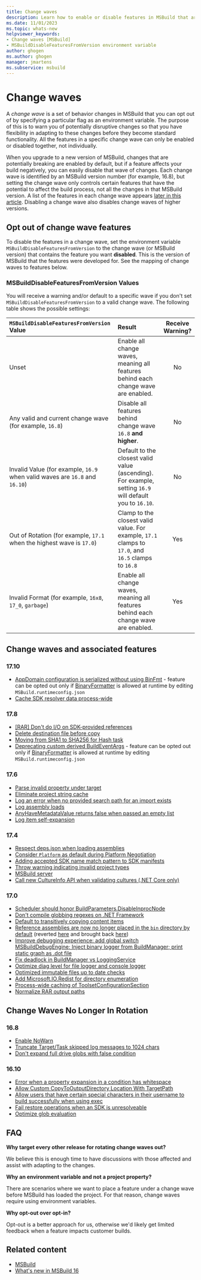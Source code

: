 ```yaml
---
title: Change waves
description: Learn how to enable or disable features in MSBuild that are potentially disruptive.
ms.date: 11/01/2023
ms.topic: whats-new
helpviewer_keywords:
- Change waves [MSBuild]
- MSBuildDisableFeaturesFromVersion environment variable
author: ghogen
ms.author: ghogen
manager: jmartens
ms.subservice: msbuild
---
```

# Change waves

A *change wave* is a set of behavior changes in MSBuild that you can opt out of by specifying a particular flag as an environment variable. The purpose of this is to warn you of potentially disruptive changes so that you have flexibility in adapting to these changes before they become standard functionality. All the features in a specific change wave can only be enabled or disabled together, not individually.

When you upgrade to a new version of MSBuild, changes that are potentially breaking are enabled by default, but if a feature affects your build negatively, you can easily disable that wave of changes. Each change wave is identified by an MSBuild version number (for example, 16.8), but setting the change wave only controls certain features that have the potential to affect the build process, not all the changes in that MSBuild version. A list of the features in each change wave appears [later in this article](#change-waves-and-associated-features). Disabling a change wave also disables change waves of higher versions.

## Opt out of change wave features

To disable the features in a change wave, set the environment variable `MSBuildDisableFeaturesFromVersion` to the change wave (or MSBuild version) that contains the feature you want **disabled**. This is the version of MSBuild that the features were developed for. See the mapping of change waves to features below.

### MSBuildDisableFeaturesFromVersion Values

You will receive a warning and/or default to a specific wave if you don't set `MSBuildDisableFeaturesFromVersion` to a valid change wave. The following table shows the possible settings:

| `MSBuildDisableFeaturesFromVersion` Value                         | Result        | Receive Warning? |
| :-------------                                                    | :----------   | :----------: |
| Unset                                                             | Enable all change waves, meaning all features behind each change wave are enabled.               | No   |
| Any valid and current change wave (for example, `16.8`)                      | Disable all features behind change wave `16.8` **and higher**.                                           | No   |
| Invalid Value (for example, `16.9` when valid waves are `16.8` and `16.10`)| Default to the closest valid value (ascending). For example, setting `16.9` will default you to `16.10`.               | No   |
| Out of Rotation (for example, `17.1` when the highest wave is `17.0`)      | Clamp to the closest valid value. For example, `17.1` clamps to `17.0`, and `16.5` clamps to `16.8`                    | Yes  |
| Invalid Format (for example, `16x8`, `17_0`, `garbage`)                    | Enable all change waves, meaning all features behind each change wave are enabled.               | Yes  |

## Change waves and associated features

### 17.10

- [AppDomain configuration is serialized without using BinFmt](https://github.com/dotnet/msbuild/pull/9320) - feature can be opted out only if [BinaryFormatter](/dotnet/api/system.runtime.serialization.formatters.binary.binaryformatter) is allowed at runtime by editing `MSBuild.runtimeconfig.json`
- [Cache SDK resolver data process-wide](https://github.com/dotnet/msbuild/pull/9335)

### 17.8

- [[RAR] Don't do I/O on SDK-provided references](https://github.com/dotnet/msbuild/pull/8688)
- [Delete destination file before copy](https://github.com/dotnet/msbuild/pull/8685)
- [Moving from SHA1 to SHA256 for Hash task](https://github.com/dotnet/msbuild/pull/8812)
- [Deprecating custom derived BuildEventArgs](https://github.com/dotnet/msbuild/pull/8917) - feature can be opted out only if [BinaryFormatter](/dotnet/api/system.runtime.serialization.formatters.binary.binaryformatter) is allowed at runtime by editing `MSBuild.runtimeconfig.json`

### 17.6

- [Parse invalid property under target](https://github.com/dotnet/msbuild/pull/8190)
- [Eliminate project string cache](https://github.com/dotnet/msbuild/pull/7965)
- [Log an error when no provided search path for an import exists](https://github.com/dotnet/msbuild/pull/8095)
- [Log assembly loads](https://github.com/dotnet/msbuild/pull/8316)
- [AnyHaveMetadataValue returns false when passed an empty list](https://github.com/dotnet/msbuild/pull/8603)
- [Log item self-expansion](https://github.com/dotnet/msbuild/pull/8581)

### 17.4

- [Respect deps.json when loading assemblies](https://github.com/dotnet/msbuild/pull/7520)
- [Consider `Platform` as default during Platform Negotiation](https://github.com/dotnet/msbuild/pull/7511)
- [Adding accepted SDK name match pattern to SDK manifests](https://github.com/dotnet/msbuild/pull/7597)
- [Throw warning indicating invalid project types](https://github.com/dotnet/msbuild/pull/7708)
- [MSBuild server](https://github.com/dotnet/msbuild/pull/7634)
- [Call new CultureInfo API when validating cultures (.NET Core only)](https://github.com/dotnet/msbuild/pull/7853)

### 17.0

- [Scheduler should honor BuildParameters.DisableInprocNode](https://github.com/dotnet/msbuild/pull/6400)
- [Don't compile globbing regexes on .NET Framework](https://github.com/dotnet/msbuild/pull/6632)
- [Default to transitively copying content items](https://github.com/dotnet/msbuild/pull/6622)
- [Reference assemblies are now no longer placed in the `bin` directory by default](https://github.com/dotnet/msbuild/pull/6560) (reverted [here](https://github.com/dotnet/msbuild/pull/6718) and brought back [here](https://github.com/dotnet/msbuild/pull/7075))
- [Improve debugging experience: add global switch MSBuildDebugEngine; Inject binary logger from BuildManager; print static graph as .dot file](https://github.com/dotnet/msbuild/pull/6639)
- [Fix deadlock in BuildManager vs LoggingService](https://github.com/dotnet/msbuild/pull/6837)
- [Optimize diag level for file logger and console logger](https://github.com/dotnet/msbuild/pull/7026)
- [Optimized immutable files up to date checks](https://github.com/dotnet/msbuild/pull/6974)
- [Add Microsoft.IO.Redist for directory enumeration](https://github.com/dotnet/msbuild/pull/6771)
- [Process-wide caching of ToolsetConfigurationSection](https://github.com/dotnet/msbuild/pull/6832)
- [Normalize RAR output paths](https://github.com/dotnet/msbuild/pull/6533)

## Change Waves No Longer In Rotation

### 16.8

- [Enable NoWarn](https://github.com/dotnet/msbuild/pull/5671)
- [Truncate Target/Task skipped log messages to 1024 chars](https://github.com/dotnet/msbuild/pull/5553)
- [Don't expand full drive globs with false condition](https://github.com/dotnet/msbuild/pull/5669)

### 16.10
- [Error when a property expansion in a condition has whitespace](https://github.com/dotnet/msbuild/pull/5672)
- [Allow Custom CopyToOutputDirectory Location With TargetPath](https://github.com/dotnet/msbuild/pull/6237)
- [Allow users that have certain special characters in their username to build successfully when using exec](https://github.com/dotnet/msbuild/pull/6223)
- [Fail restore operations when an SDK is unresolveable](https://github.com/dotnet/msbuild/pull/6430)
- [Optimize glob evaluation](https://github.com/dotnet/msbuild/pull/6151)

## FAQ

**Why target every other release for rotating change waves out?**

We believe this is enough time to have discussions with those affected and assist with adapting to the changes.

**Why an environment variable and not a project property?**

There are scenarios where we want to place a feature under a change wave before MSBuild has loaded the project. For that reason, change waves require using environment variables.

**Why opt-out over opt-in?**

Opt-out is a better approach for us, otherwise we'd likely get limited feedback when a feature impacts customer builds.

## Related content

- [MSBuild](msbuild.md)
- [What's new in MSBuild 16](whats-new-msbuild-16-0.md)
